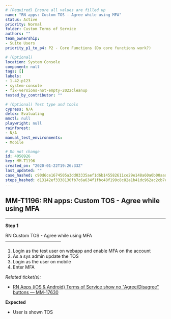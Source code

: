 ```yaml
---
# (Required) Ensure all values are filled up
name: "RN apps: Custom TOS - Agree while using MFA"
status: Active
priority: Normal
folder: Custom Terms of Service
authors: ""
team_ownership: 
- Suite Users
priority_p1_to_p4: P2 - Core Functions (Do core functions work?)

# (Optional)
location: System Console
component: null
tags: []
labels: 
- 1.42-p123
- system-console
- fix-versions-not-empty-2022cleanup
tested_by_contributor: ""

# (Optional) Test type and tools
cypress: N/A
detox: Evaluating
mmctl: null
playwright: null
rainforest: 
- N/A
manual_test_environments:
- Mobile

# Do not change
id: 4058926
key: MM-T1196
created_on: "2020-01-22T19:26:33Z"
last_updated: ""
case_hashed: c90d6ce1674505a3dd03335aef1d6b145582611ce29e148a60a0b00aad03426c000dd3bf3120d7e296126ff6cf5ffe65
steps_hashed: d13142ef3338130fb7c6a634f1fbc48f199c8c82a1b41dc962ac2cb7e4a5e6bff216e4760bb6f886500b6d5cf542ba45
---
```


<!-- (Auto-generated) Based on frontmatter's "key" and "name" -->

## MM-T1196: RN apps: Custom TOS - Agree while using MFA

---

**Step 1**

RN Custom TOS - Agree while using MFA\
–––––––––––––––––––––––––

1. Login as the test user on webapp and enable MFA on the account
2. As a sys admin update the TOS
3. Login as the user on mobile
4. Enter MFA

_Related ticket(s):_

- [RN Apps (iOS & Android) Terms of Service show no "Agree/Disagree" buttons — MM-17630](https://mattermost.atlassian.net/browse/MM-17630)

**Expected**

- User is shown TOS
